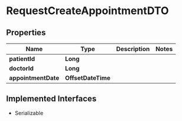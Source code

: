 

# RequestCreateAppointmentDTO


## Properties

| Name | Type | Description | Notes |
|------------ | ------------- | ------------- | -------------|
|**patientId** | **Long** |  |  |
|**doctorId** | **Long** |  |  |
|**appointmentDate** | **OffsetDateTime** |  |  |


## Implemented Interfaces

* Serializable


